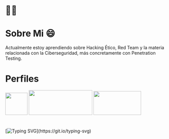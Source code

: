 <!--
**MBaeza00/Mbaeza00** is a ✨ _special_ ✨ repository because its `README.md` (this file) appears on your GitHub profile.

Here are some ideas to get you started:

- 🔭 I’m currently working on ...
- 🌱 I’m currently learning ...
- 👯 I’m looking to collaborate on ...
- 🤔 I’m looking for help with ...
- 💬 Ask me about ...
- 📫 How to reach me: ...
- 😄 Pronouns: ...
- ⚡ Fun fact: ...
-->

# 👋👋

 # Sobre Mi 😄
 Actualmente estoy aprendiendo sobre Hacking Ético, Red Team y la materia relacionada con la Ciberseguridad, más concretamente con Penetration Testing.
# Perfiles 
<p align = "left">
   <a href="https://www.linkedin.com/in/mbaeza00" target="_blank"><img src="https://upload.wikimedia.org/wikipedia/commons/thumb/c/ca/LinkedIn_logo_initials.png/800px-LinkedIn_logo_initials.png" target="_blank" height="70" ></a> 
<a href="https://app.hackthebox.com/users/805063" target="_blank"><img src="https://miro.medium.com/max/768/1*n4gSd9adtSyz10nilEDdIQ.png" target="_blank" width="200" height="78"></a> 
  <a href="https://tryhackme.com/p/TheDarkiest" target="_blank"><img src="https://camo.githubusercontent.com/08d563b15afbf0eebb596ec615a154d64317ea32f453fecd36218f1321c41121/68747470733a2f2f692e696d6775722e636f6d2f33486e435a6a762e706e67" target="_blank" width="150" height="75"></a> 

</p>

#
 
[![Typing SVG](https://readme-typing-svg.herokuapp.com?duration=3000&color=F73018C5&lines=¡Bienvenido+%24USER!;¡Este+es+mi+GitHub!)](https://git.io/typing-svg)

